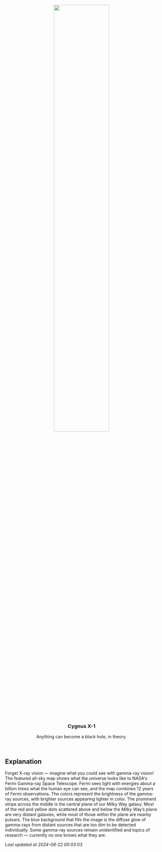 <p align='center'>
    <img src='https://apod.nasa.gov/apod/image/2408/12YearMap_Fermi_1080.jpg' width='60%' />
    <h3 align="center">Cygnus X-1</h3>
    <p align="center">Anything can become a black hole, in theory.</p>
</p>
<br/>

Explanation
--
Forget X-ray vision — imagine what you could see with gamma-ray vision!  The featured all-sky map shows what the universe looks like to NASA's Fermi Gamma-ray Space Telescope.  Fermi sees light with energies about a billion times what the human eye can see, and the map combines 12 years of Fermi observations.  The colors represent the brightness of the gamma-ray sources, with brighter sources appearing lighter in color.  The prominent stripe across the middle is the central plane of our Milky Way galaxy.  Most of the red and yellow dots scattered above and below the Milky Way’s plane are very distant galaxies, while most of those within the plane are nearby pulsars.  The blue background that fills the image is the diffuse glow of gamma-rays from distant sources that are too dim to be detected individually.  Some gamma-ray sources remain unidentified and topics of research — currently no one knows what they are.


*Last updated at 2024-08-22 00:03:03*
